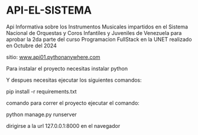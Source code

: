 # API-EL-SISTEMA
 Api Informativa sobre los Instrumentos Musicales impartidos en el Sistema Nacional de Orquestas y Coros Infantiles y Juveniles de Venezuela para aprobar la 2da parte del curso Programacion FullStack en la UNET realizado en Octubre del 2024


sitio: www.api01.pythonanywhere.com 

 Para instalar el proyecto necesitas instalar python
 
Y despues necesitas ejecutar los siguientes comandos:

pip install -r requirements.txt

comando para correr el proyecto ejecutar el comando:

python manage.py runserver

dirigirse a la url 127.0.0.1:8000 en el navegador

